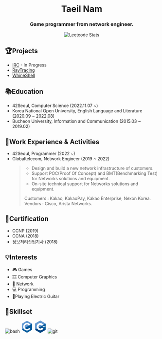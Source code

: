 <h1 align="center">Taeil Nam</h1>
<h3 align="center">Game programmer from network engineer.</h3>

<p align="center">
  <img src="https://leetcard.jacoblin.cool/Taeil-Nam?ext=heatmap&theme=dark" alt="Leetcode Stats">
</p>

## 🏆Projects
- [IRC](https://github.com/Taeil-Nam/ft_irc) - In Progress
- [RayTracing](https://github.com/Taeil-Nam/RayTracing)
- [WhineShell](https://github.com/Taeil-Nam/WhineShell)

## 📚Education
- 42Seoul, Computer Science (2022.11.07 ~)
- Korea National Open University, English Language and Literature (2020.09 ~ 2022.08)
- Bucheon University, Information and Communication (2015.03 ~ 2019.02)

## 📌Work Experience & Activities
- 42Seoul, Programmer (2022 ~)
- Globaltelecom, Network Engineer (2019 ~ 2022)
  > - Design and build a new network infrastructure of customers.
  > - Support POC(Proof Of Concept) and BMT(Benchmarking Test) for Networks solutions and equipment.
  > - On-site technical support for Networks solutions and equipment.
  >  
  > Customers : Kakao, KakaoPay, Kakao Enterprise, Nexon Korea.  
  > Vendors : Cisco, Arista Networks.

## 📝Certification
- CCNP (2019)
- CCNA (2018)
- 정보처리산업기사 (2018)

## 💡Interests
- 🎮 Games
- 🎞 Computer Graphics
- 📡 Network
- 💻 Programming
- 🎸Playing Electric Guitar

## 💬Skillset
<p align="left">
    <img src="https://upload.vectorlogo.zone/logos/gnu_bash/images/66582b8e-a291-4a1b-b89c-76628277a33b.svg" alt="bash" width="40" height="40"/>
    <img src="https://raw.githubusercontent.com/devicons/devicon/master/icons/c/c-original.svg" alt="c" width="40" height="40"/> 
    <img src="https://raw.githubusercontent.com/devicons/devicon/master/icons/cplusplus/cplusplus-original.svg" alt="cplusplus" width="40" height="40"/> 
    <img src="https://www.vectorlogo.zone/logos/git-scm/git-scm-icon.svg" alt="git" width="40" height="40"/> 
</p>

